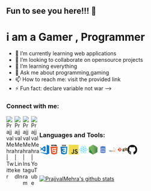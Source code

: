 
## Fun to see you here!!! 👋

# i am a Gamer , Programmer 


- 🌱 I’m currently learning web applications
- 👯 I’m looking to collaborate on opensource projects
- 🤔 I’m learning everything 
- 💬 Ask me about programming,gaming
- 📫 How to reach me: visit the provided link
- ⚡ Fun fact: declare variable not war
-->

### Connect with me:

[<img align="left" alt="PrajjvalMehra | Twitter" width="22px" src="https://cdn.jsdelivr.net/npm/simple-icons@v3/icons/twitter.svg" />][twitter]
[<img align="left" alt="PrajjvalMehra | LinkedIn" width="22px" src="https://cdn.jsdelivr.net/npm/simple-icons@v3/icons/linkedin.svg" />][linkedin]
[<img align="left" alt="PrajjvalMehra | Instagram" width="22px" src="https://cdn.jsdelivr.net/npm/simple-icons@v3/icons/instagram.svg" />][instagram]
[<img align="left" alt="PrajjvalMehra | YouTube" width="22px" src="https://cdn.jsdelivr.net/npm/simple-icons@v3/icons/youtube.svg" />][youtube]

<br />

### Languages and Tools:

[<img align="left" alt="Visual Studio Code" width="26px" src="https://raw.githubusercontent.com/github/explore/80688e429a7d4ef2fca1e82350fe8e3517d3494d/topics/visual-studio-code/visual-studio-code.png" />][webdevplaylist]
[<img align="left" alt="HTML5" width="26px" src="https://raw.githubusercontent.com/github/explore/80688e429a7d4ef2fca1e82350fe8e3517d3494d/topics/html/html.png" />][webdevplaylist]
[<img align="left" alt="CSS3" width="26px" src="https://raw.githubusercontent.com/github/explore/80688e429a7d4ef2fca1e82350fe8e3517d3494d/topics/css/css.png" />][cssplaylist]
[<img align="left" alt="JavaScript" width="26px" src="https://raw.githubusercontent.com/github/explore/80688e429a7d4ef2fca1e82350fe8e3517d3494d/topics/javascript/javascript.png" />][jsplaylist]
[<img align="left" alt="React" width="26px" src="https://raw.githubusercontent.com/github/explore/80688e429a7d4ef2fca1e82350fe8e3517d3494d/topics/react/react.png" />][reactplaylist]
[<img align="left" alt="Node.js" width="26px" src="https://raw.githubusercontent.com/github/explore/80688e429a7d4ef2fca1e82350fe8e3517d3494d/topics/nodejs/nodejs.png" />][webdevplaylist]
[<img align="left" alt="SQL" width="26px" src="https://raw.githubusercontent.com/github/explore/80688e429a7d4ef2fca1e82350fe8e3517d3494d/topics/sql/sql.png" />][webdevplaylist]
[<img align="left" alt="MySQL" width="26px" src="https://raw.githubusercontent.com/github/explore/80688e429a7d4ef2fca1e82350fe8e3517d3494d/topics/mysql/mysql.png" />][webdevplaylist]
[<img align="left" alt="Git" width="26px" src="https://raw.githubusercontent.com/github/explore/80688e429a7d4ef2fca1e82350fe8e3517d3494d/topics/git/git.png" />][webdevplaylist]
[<img align="left" alt="GitHub" width="26px" src="https://raw.githubusercontent.com/github/explore/78df643247d429f6cc873026c0622819ad797942/topics/github/github.png" />][webdevplaylist]

<br />
<br />
<br>
<br>


  
[![PrajjvalMehra's github stats](https://github-readme-stats.vercel.app/api?username=PrajjvalMehra)](https://github.com/PrajjvalMehra/PrajjvalMehra/blob/main/README.md)

 


[twitter]:https://twitter.com/PMehrx
[linkedin]:https://www.linkedin.com/in/prajjvalmehra/
[instagram]:https://www.instagram.com/prxjjvxl/
[youtube]:https://www.youtube.com/channel/UCCBoinI5rD8gIG-1AdxMumw?view_as=subscriber
[webdevplaylist]:https://github.com/PrajjvalMehra?tab=repositories
[cssplaylist]:https://github.com/PrajjvalMehra?tab=repositories
[jsplaylist]:https://github.com/PrajjvalMehra?tab=repositories
[webplaylist]:https://github.com/PrajjvalMehra?tab=repositories
[reactplaylist]:https://github.com/PrajjvalMehra?tab=repositories
